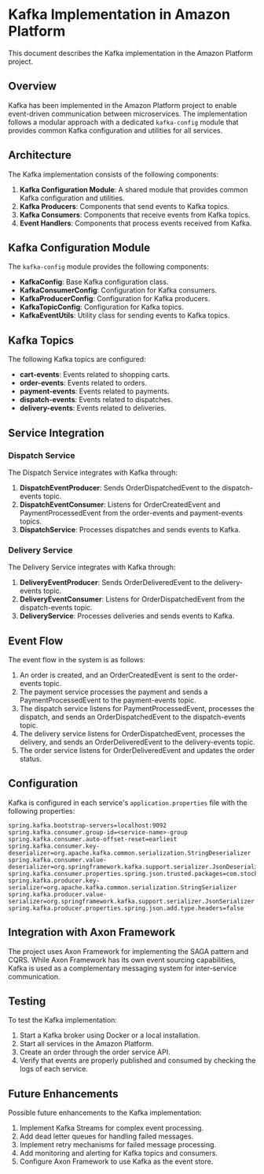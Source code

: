 # Kafka Implementation in Amazon Platform

This document describes the Kafka implementation in the Amazon Platform project.

## Overview

Kafka has been implemented in the Amazon Platform project to enable event-driven communication between microservices. The implementation follows a modular approach with a dedicated `kafka-config` module that provides common Kafka configuration and utilities for all services.

## Architecture

The Kafka implementation consists of the following components:

1. **Kafka Configuration Module**: A shared module that provides common Kafka configuration and utilities.
2. **Kafka Producers**: Components that send events to Kafka topics.
3. **Kafka Consumers**: Components that receive events from Kafka topics.
4. **Event Handlers**: Components that process events received from Kafka.

## Kafka Configuration Module

The `kafka-config` module provides the following components:

- **KafkaConfig**: Base Kafka configuration class.
- **KafkaConsumerConfig**: Configuration for Kafka consumers.
- **KafkaProducerConfig**: Configuration for Kafka producers.
- **KafkaTopicConfig**: Configuration for Kafka topics.
- **KafkaEventUtils**: Utility class for sending events to Kafka topics.

## Kafka Topics

The following Kafka topics are configured:

- **cart-events**: Events related to shopping carts.
- **order-events**: Events related to orders.
- **payment-events**: Events related to payments.
- **dispatch-events**: Events related to dispatches.
- **delivery-events**: Events related to deliveries.

## Service Integration

### Dispatch Service

The Dispatch Service integrates with Kafka through:

1. **DispatchEventProducer**: Sends OrderDispatchedEvent to the dispatch-events topic.
2. **DispatchEventConsumer**: Listens for OrderCreatedEvent and PaymentProcessedEvent from the order-events and payment-events topics.
3. **DispatchService**: Processes dispatches and sends events to Kafka.

### Delivery Service

The Delivery Service integrates with Kafka through:

1. **DeliveryEventProducer**: Sends OrderDeliveredEvent to the delivery-events topic.
2. **DeliveryEventConsumer**: Listens for OrderDispatchedEvent from the dispatch-events topic.
3. **DeliveryService**: Processes deliveries and sends events to Kafka.

## Event Flow

The event flow in the system is as follows:

1. An order is created, and an OrderCreatedEvent is sent to the order-events topic.
2. The payment service processes the payment and sends a PaymentProcessedEvent to the payment-events topic.
3. The dispatch service listens for PaymentProcessedEvent, processes the dispatch, and sends an OrderDispatchedEvent to the dispatch-events topic.
4. The delivery service listens for OrderDispatchedEvent, processes the delivery, and sends an OrderDeliveredEvent to the delivery-events topic.
5. The order service listens for OrderDeliveredEvent and updates the order status.

## Configuration

Kafka is configured in each service's `application.properties` file with the following properties:

```properties
spring.kafka.bootstrap-servers=localhost:9092
spring.kafka.consumer.group-id=<service-name>-group
spring.kafka.consumer.auto-offset-reset=earliest
spring.kafka.consumer.key-deserializer=org.apache.kafka.common.serialization.StringDeserializer
spring.kafka.consumer.value-deserializer=org.springframework.kafka.support.serializer.JsonDeserializer
spring.kafka.consumer.properties.spring.json.trusted.packages=com.stocker.*
spring.kafka.producer.key-serializer=org.apache.kafka.common.serialization.StringSerializer
spring.kafka.producer.value-serializer=org.springframework.kafka.support.serializer.JsonSerializer
spring.kafka.producer.properties.spring.json.add.type.headers=false
```

## Integration with Axon Framework

The project uses Axon Framework for implementing the SAGA pattern and CQRS. While Axon Framework has its own event sourcing capabilities, Kafka is used as a complementary messaging system for inter-service communication.

## Testing

To test the Kafka implementation:

1. Start a Kafka broker using Docker or a local installation.
2. Start all services in the Amazon Platform.
3. Create an order through the order service API.
4. Verify that events are properly published and consumed by checking the logs of each service.

## Future Enhancements

Possible future enhancements to the Kafka implementation:

1. Implement Kafka Streams for complex event processing.
2. Add dead letter queues for handling failed messages.
3. Implement retry mechanisms for failed message processing.
4. Add monitoring and alerting for Kafka topics and consumers.
5. Configure Axon Framework to use Kafka as the event store.